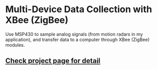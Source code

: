 # Multi-Device Data Collection with XBee (ZigBee)
Use MSP430 to sample analog signals (from motion radars in my application), and transfer data to a computer through XBee (ZigBee) modules.

## [Check project page for detail](https://zpeng.info/index.php/2017/01/14/multi-device-data-collection-with-xbee-zigbee/)
